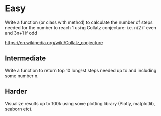 # Easy

Write a function (or class with method) to calculate the number of steps needed for the number to reach 1 using Collatz conjecture:
i.e. n/2 if even and 3n+1 if odd

https://en.wikipedia.org/wiki/Collatz_conjecture

## Intermediate

Write a function to return top 10 longest steps needed up to and including some number n.

## Harder

Visualize results up to 100k using some plotting library (Plotly, matplotlib, seaborn etc).
